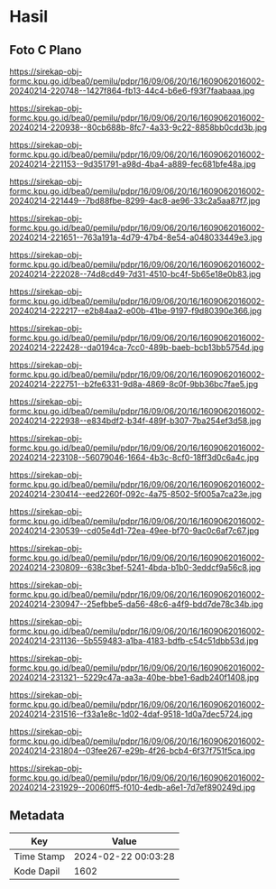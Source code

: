 # Hasil

## Foto C Plano

https://sirekap-obj-formc.kpu.go.id/bea0/pemilu/pdpr/16/09/06/20/16/1609062016002-20240214-220748--1427f864-fb13-44c4-b6e6-f93f7faabaaa.jpg

https://sirekap-obj-formc.kpu.go.id/bea0/pemilu/pdpr/16/09/06/20/16/1609062016002-20240214-220938--80cb688b-8fc7-4a33-9c22-8858bb0cdd3b.jpg

https://sirekap-obj-formc.kpu.go.id/bea0/pemilu/pdpr/16/09/06/20/16/1609062016002-20240214-221153--9d351791-a98d-4ba4-a889-fec681bfe48a.jpg

https://sirekap-obj-formc.kpu.go.id/bea0/pemilu/pdpr/16/09/06/20/16/1609062016002-20240214-221449--7bd88fbe-8299-4ac8-ae96-33c2a5aa87f7.jpg

https://sirekap-obj-formc.kpu.go.id/bea0/pemilu/pdpr/16/09/06/20/16/1609062016002-20240214-221651--763a191a-4d79-47b4-8e54-a048033449e3.jpg

https://sirekap-obj-formc.kpu.go.id/bea0/pemilu/pdpr/16/09/06/20/16/1609062016002-20240214-222028--74d8cd49-7d31-4510-bc4f-5b65e18e0b83.jpg

https://sirekap-obj-formc.kpu.go.id/bea0/pemilu/pdpr/16/09/06/20/16/1609062016002-20240214-222217--e2b84aa2-e00b-41be-9197-f9d80390e366.jpg

https://sirekap-obj-formc.kpu.go.id/bea0/pemilu/pdpr/16/09/06/20/16/1609062016002-20240214-222428--da0194ca-7cc0-489b-baeb-bcb13bb5754d.jpg

https://sirekap-obj-formc.kpu.go.id/bea0/pemilu/pdpr/16/09/06/20/16/1609062016002-20240214-222751--b2fe6331-9d8a-4869-8c0f-9bb36bc7fae5.jpg

https://sirekap-obj-formc.kpu.go.id/bea0/pemilu/pdpr/16/09/06/20/16/1609062016002-20240214-222938--e834bdf2-b34f-489f-b307-7ba254ef3d58.jpg

https://sirekap-obj-formc.kpu.go.id/bea0/pemilu/pdpr/16/09/06/20/16/1609062016002-20240214-223108--56079046-1664-4b3c-8cf0-18ff3d0c6a4c.jpg

https://sirekap-obj-formc.kpu.go.id/bea0/pemilu/pdpr/16/09/06/20/16/1609062016002-20240214-230414--eed2260f-092c-4a75-8502-5f005a7ca23e.jpg

https://sirekap-obj-formc.kpu.go.id/bea0/pemilu/pdpr/16/09/06/20/16/1609062016002-20240214-230539--cd05e4d1-72ea-49ee-bf70-9ac0c6af7c67.jpg

https://sirekap-obj-formc.kpu.go.id/bea0/pemilu/pdpr/16/09/06/20/16/1609062016002-20240214-230809--638c3bef-5241-4bda-b1b0-3eddcf9a56c8.jpg

https://sirekap-obj-formc.kpu.go.id/bea0/pemilu/pdpr/16/09/06/20/16/1609062016002-20240214-230947--25efbbe5-da56-48c6-a4f9-bdd7de78c34b.jpg

https://sirekap-obj-formc.kpu.go.id/bea0/pemilu/pdpr/16/09/06/20/16/1609062016002-20240214-231136--5b559483-a1ba-4183-bdfb-c54c51dbb53d.jpg

https://sirekap-obj-formc.kpu.go.id/bea0/pemilu/pdpr/16/09/06/20/16/1609062016002-20240214-231321--5229c47a-aa3a-40be-bbe1-6adb240f1408.jpg

https://sirekap-obj-formc.kpu.go.id/bea0/pemilu/pdpr/16/09/06/20/16/1609062016002-20240214-231516--f33a1e8c-1d02-4daf-9518-1d0a7dec5724.jpg

https://sirekap-obj-formc.kpu.go.id/bea0/pemilu/pdpr/16/09/06/20/16/1609062016002-20240214-231804--03fee267-e29b-4f26-bcb4-6f37f751f5ca.jpg

https://sirekap-obj-formc.kpu.go.id/bea0/pemilu/pdpr/16/09/06/20/16/1609062016002-20240214-231929--20060ff5-f010-4edb-a6e1-7d7ef890249d.jpg


## Metadata

| Key        | Value               |
| ---------- | ------------------- |
| Time Stamp | 2024-02-22 00:03:28 |
| Kode Dapil | 1602                |



